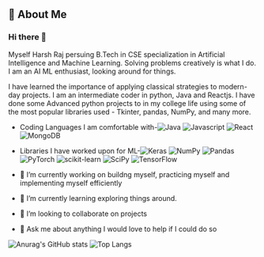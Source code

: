 ## 🚀 About Me
### Hi there 👋
Myself Harsh Raj persuing B.Tech in CSE specialization in Artificial Intelligence and Machine Learning. Solving problems creatively is what I do. I am an AI ML enthusiast, looking around for things.

I have learned the importance of applying classical strategies to modern-day projects. I am an intermediate coder in python, Java and Reactjs. I have done some Advanced python projects to in my college life using some of the most popular libraries used - Tkinter, pandas, NumPy, and many more.

- Coding Languages I am comfortable with-![Java](https://img.shields.io/badge/java-%23ED8B00.svg?style=for-the-badge&logo=java&logoColor=white) ![Javascript](https://img.shields.io/badge/JavaScript-323330?style=for-the-badge&logo=javascript&logoColor=F7DF1E) ![React](https://img.shields.io/badge/React-20232A?style=for-the-badge&logo=react&logoColor=61DAFB) ![MongoDB](https://img.shields.io/badge/MongoDB-4EA94B?style=for-the-badge&logo=mongodb&logoColor=white)

- Libraries I have worked upon for ML-![Keras](https://img.shields.io/badge/Keras-%23D00000.svg?style=for-the-badge&logo=Keras&logoColor=white) ![NumPy](https://img.shields.io/badge/numpy-%23013243.svg?style=for-the-badge&logo=numpy&logoColor=white) ![Pandas](https://img.shields.io/badge/pandas-%23150458.svg?style=for-the-badge&logo=pandas&logoColor=white) ![PyTorch](https://img.shields.io/badge/PyTorch-%23EE4C2C.svg?style=for-the-badge&logo=PyTorch&logoColor=white) ![scikit-learn](https://img.shields.io/badge/scikit--learn-%23F7931E.svg?style=for-the-badge&logo=scikit-learn&logoColor=white) ![SciPy](https://img.shields.io/badge/SciPy-%230C55A5.svg?style=for-the-badge&logo=scipy&logoColor=%white) ![TensorFlow](https://img.shields.io/badge/TensorFlow-%23FF6F00.svg?style=for-the-badge&logo=TensorFlow&logoColor=white)

- 🔭 I’m currently working on buildng myself, practicing myself and implementing myself efficiently

- 🌱 I’m currently learning exploring things around.

- 👯 I’m looking to collaborate on projects

- 💬 Ask me about anything I would love to help if I could do so

![Anurag's GitHub stats](https://github-readme-stats.vercel.app/api?username=harshraj1512&show_icons=true&theme=default)
![Top Langs](https://github-readme-stats.vercel.app/api/top-langs/?username=harshraj1512&layout=compact)


